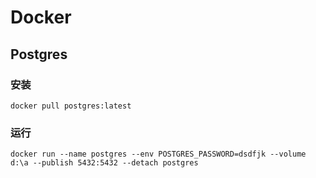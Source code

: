 # Docker

## Postgres

### 安装

```shell
docker pull postgres:latest
```

### 运行

```shell
docker run --name postgres --env POSTGRES_PASSWORD=dsdfjk --volume d:\a --publish 5432:5432 --detach postgres
```